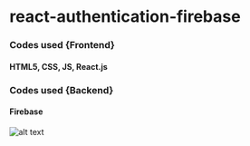 # react-authentication-firebase
### Codes used {Frontend}
#### HTML5, CSS, JS, React.js
### Codes used {Backend}
#### Firebase
![alt text](https://raw.githubusercontent.com/ramyibrahim-eg/full-ecommerce/main/screenshot.PNG "Logo Website From React")
